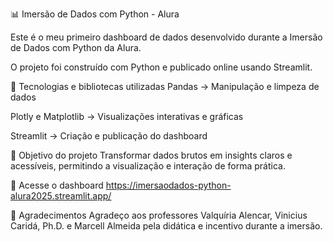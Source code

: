 📊 Imersão de Dados com Python - Alura

Este é o meu primeiro dashboard de dados desenvolvido durante a Imersão de Dados com Python da Alura.

O projeto foi construído com Python e publicado online usando Streamlit.

🚀 Tecnologias e bibliotecas utilizadas
Pandas → Manipulação e limpeza de dados

Plotly e Matplotlib → Visualizações interativas e gráficas

Streamlit → Criação e publicação do dashboard

📌 Objetivo do projeto
Transformar dados brutos em insights claros e acessíveis, permitindo a visualização e interação de forma prática.

🔗 Acesse o dashboard
https://imersaodados-python-alura2025.streamlit.app/

🙏 Agradecimentos
Agradeço aos professores Valquíria Alencar, Vinicius Caridá, Ph.D. e Marcell Almeida pela didática e incentivo durante a imersão.
